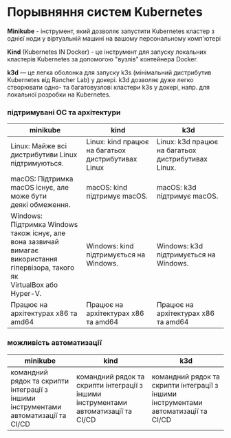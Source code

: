 # Порывняння систем Kubernetes

**Minikube** - інструмент, який дозволяє запустити Kubernetes кластер з однієї ноди у віртуальній машині на вашому персональному комп'ютері

**Kind** (Kubernetes IN Docker) - це інструмент для запуску локальних кластерів Kubernetes за допомогою "вузлів" контейнера Docker.

**k3d** — це легка оболонка для запуску k3s (мінімальний дистрибутив Kubernetes від Rancher Lab) у докері. k3d дозволяє дуже легко створювати одно- та багатовузлові кластери k3s у докері, напр. для локальної розробки на Kubernetes.

### підтримувані ОС та архітектури

| minikube                                                                                                                            | kind                                               | k3d                                                |
|-------------------------------------------------------------------------------------------------------------------------------------|----------------------------------------------------|----------------------------------------------------|
| Linux: Майже всі дистрибутиви Linux підтримуються.                                                                                  | Linux: kind працює на багатьох дистрибутивах Linux | Linux: k3d працює на багатьох дистрибутивах Linux. |
| macOS: Підтримка macOS існує, але може бути <br> деякі обмеження.                                                                   | macOS: kind підтримує macOS.                       | macOS: k3d підтримує macOS.                        |
| Windows: Підтримка Windows також існує, але вона зазвичай<br>вимагає використання гіпервізора, такого як<br>VirtualBox або Hyper-V. | Windows: kind підтримується на Windows.            | Windows: k3d підтримується на Windows.             |
| Працює на архітектурах x86 та amd64                                                                                                 | Працює на архітектурах x86 та amd64                | Працює на архітектурах x86 та amd64                |


### можливість автоматизації

| minikube                                                                               | kind                                                                                | k3d                                                                                |
|----------------------------------------------------------------------------------------|-------------------------------------------------------------------------------------|------------------------------------------------------------------------------------|
| командний рядок та скрипти інтеграції з іншими<br>інструментами автоматизації та CI/CD | командний рядок та скрипти інтеграції з іншими інструментами автоматизації та CI/CD |командний рядок та скрипти інтеграції з іншими інструментами автоматизації та CI/CD |

